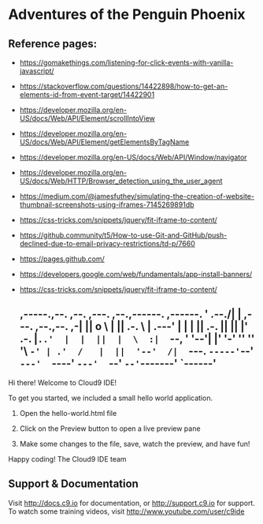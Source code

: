 # Adventures of the Penguin Phoenix

## Reference pages:
* https://gomakethings.com/listening-for-click-events-with-vanilla-javascript/
* https://stackoverflow.com/questions/14422898/how-to-get-an-elements-id-from-event-target/14422901
* https://developer.mozilla.org/en-US/docs/Web/API/Element/scrollIntoView
* https://developer.mozilla.org/en-US/docs/Web/API/Element/getElementsByTagName
* https://developer.mozilla.org/en-US/docs/Web/API/Window/navigator
* https://developer.mozilla.org/en-US/docs/Web/HTTP/Browser_detection_using_the_user_agent
* https://medium.com/@jamesfuthey/simulating-the-creation-of-website-thumbnail-screenshots-using-iframes-7145269891db
* https://css-tricks.com/snippets/jquery/fit-iframe-to-content/
* https://github.community/t5/How-to-use-Git-and-GitHub/push-declined-due-to-email-privacy-restrictions/td-p/7660
* https://pages.github.com/
* https://developers.google.com/web/fundamentals/app-install-banners/
* https://css-tricks.com/snippets/jquery/fit-iframe-to-content/





     ,-----.,--.                  ,--. ,---.   ,--.,------.  ,------.
    '  .--./|  | ,---. ,--.,--. ,-|  || o   \  |  ||  .-.  \ |  .---'
    |  |    |  || .-. ||  ||  |' .-. |`..'  |  |  ||  |  \  :|  `--, 
    '  '--'\|  |' '-' ''  ''  '\ `-' | .'  /   |  ||  '--'  /|  `---.
     `-----'`--' `---'  `----'  `---'  `--'    `--'`-------' `------'
    ----------------------------------------------------------------- 


Hi there! Welcome to Cloud9 IDE!

To get you started, we included a small hello world application.

1) Open the hello-world.html file

2) Click on the Preview button to open a live preview pane

3) Make some changes to the file, save, watch the preview, and have fun!

Happy coding!
The Cloud9 IDE team


## Support & Documentation

Visit http://docs.c9.io for documentation, or http://support.c9.io for support.
To watch some training videos, visit http://www.youtube.com/user/c9ide
